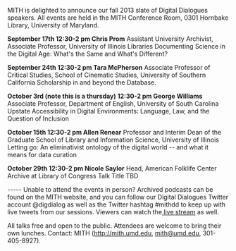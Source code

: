 MITH is delighted to announce our fall 2013 slate of Digital Dialogues speakers. All events are held in the MITH Conference Room, 0301 Hornbake Library, University of Maryland.

**September 17th 12:30-2 pm Chris Prom** Assistant University Archivist, Associate Professor, University of Illinois Libraries Documenting Science in the Digital Age: What's the Same and What's Different?

**September 24th 12:30-2 pm Tara McPherson** Associate Professor of Critical Studies, School of Cinematic Studies, University of Southern California Scholarship in and beyond the Database.

**October 3rd (note this is a thursday) 12:30-2 pm George Williams** Associate Professor, Department of English, University of South Carolina Upstate Accessibility in Digital Environments: Language, Law, and the Question of Inclusion

**October 15th 12:30-2 pm Allen Renear** Professor and Interim Dean of the Graduate School of Library and Information Science, University of Illinois Letting go: An eliminativist ontology of the digital world -- and what it means for data curation

**October 29th 12:30-2 pm Nicole Saylor** Head, American Folklife Center Archive at Library of Congress Talk Title TBD

\----- Unable to attend the events in person? Archived podcasts can be found on the MITH website, and you can follow our Digital Dialogues Twitter account @digdialog as well as the Twitter hashtag #mithdd to keep up with live tweets from our sessions. Viewers can watch the[ live stream](http://www.livestream.com/mithdigitaldialogues) as well.

All talks free and open to the public. Attendees are welcome to bring their own lunches. Contact: MITH (http://mith.umd.edu, mith@umd.edu, 301-405-8927).